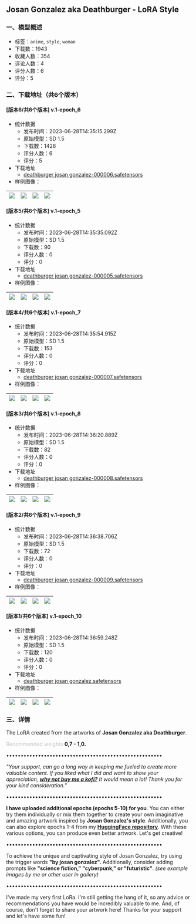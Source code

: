 ## Josan Gonzalez aka Deathburger - LoRA Style
### 一、模型概述

- 标签：`anime`, `style`, `woman`
- 下载数：1943
- 收藏人数：354
- 评论人数：4
- 评分人数：6
- 评分：5

### 二、下载地址（共6个版本）

#### [版本6/共6个版本] v.1-epoch_6

- 统计数据
  - 发布时间：2023-06-28T14:35:15.299Z
  - 原始模型：SD 1.5
  - 下载数：1426
  - 评分人数：6
  - 评分：5
- 下载地址
  - [deathburger josan gonzalez-000006.safetensors](https://civitai.com/api/download/models/92128)
- 样例图像：

| <img src="https://image.civitai.com/xG1nkqKTMzGDvpLrqFT7WA/27a95aa1-502c-4ba3-864a-8a5d6b425358/width=450/1191487.jpeg" /> | <img src="https://image.civitai.com/xG1nkqKTMzGDvpLrqFT7WA/1f812fa0-feef-4fd8-8166-152e4a1d5d76/width=450/1191492.jpeg" /> | <img src="https://image.civitai.com/xG1nkqKTMzGDvpLrqFT7WA/6e70801b-69e5-45a3-a339-82d08c5a6525/width=450/1191477.jpeg" /> | <img src="https://image.civitai.com/xG1nkqKTMzGDvpLrqFT7WA/a160154f-a989-4a19-8b6a-90cf71ba735b/width=450/1191475.jpeg" /> |
| ---- | ---- | ---- | ---- |

#### [版本5/共6个版本] v.1-epoch_5

- 统计数据
  - 发布时间：2023-06-28T14:35:35.092Z
  - 原始模型：SD 1.5
  - 下载数：90
  - 评分人数：0
  - 评分：0
- 下载地址
  - [deathburger josan gonzalez-000005.safetensors](https://civitai.com/api/download/models/98611)
- 样例图像：

| <img src="https://image.civitai.com/xG1nkqKTMzGDvpLrqFT7WA/d469e8af-940c-4181-b75c-b89cd433aec0/width=450/1191614.jpeg" /> | <img src="https://image.civitai.com/xG1nkqKTMzGDvpLrqFT7WA/af5b73e9-2553-4b82-9ed0-8a10adfc8c20/width=450/1191615.jpeg" /> | <img src="https://image.civitai.com/xG1nkqKTMzGDvpLrqFT7WA/0e0b58ee-0365-4f63-8ccc-9cb99ca19a30/width=450/1191616.jpeg" /> | <img src="https://image.civitai.com/xG1nkqKTMzGDvpLrqFT7WA/3519486b-1350-458e-8a9e-8c621c5fbe92/width=450/1191617.jpeg" /> |
| ---- | ---- | ---- | ---- |

#### [版本4/共6个版本] v.1-epoch_7

- 统计数据
  - 发布时间：2023-06-28T14:35:54.915Z
  - 原始模型：SD 1.5
  - 下载数：153
  - 评分人数：0
  - 评分：0
- 下载地址
  - [deathburger josan gonzalez-000007.safetensors](https://civitai.com/api/download/models/92141)
- 样例图像：

| <img src="https://image.civitai.com/xG1nkqKTMzGDvpLrqFT7WA/0237c9d5-e96f-41a5-a6d7-8c6ecce56e88/width=450/1191568.jpeg" /> | <img src="https://image.civitai.com/xG1nkqKTMzGDvpLrqFT7WA/cbddf8d5-885a-40aa-beec-5fa09b2c3dac/width=450/1191562.jpeg" /> | <img src="https://image.civitai.com/xG1nkqKTMzGDvpLrqFT7WA/24a94d21-6927-444b-9534-2d94455fda6e/width=450/1191560.jpeg" /> | <img src="https://image.civitai.com/xG1nkqKTMzGDvpLrqFT7WA/08ab94a8-c2be-41ad-b0c9-8fa8b599dec3/width=450/1191561.jpeg" /> |
| ---- | ---- | ---- | ---- |

#### [版本3/共6个版本] v.1-epoch_8

- 统计数据
  - 发布时间：2023-06-28T14:36:20.889Z
  - 原始模型：SD 1.5
  - 下载数：82
  - 评分人数：0
  - 评分：0
- 下载地址
  - [deathburger josan gonzalez-000008.safetensors](https://civitai.com/api/download/models/98618)
- 样例图像：

| <img src="https://image.civitai.com/xG1nkqKTMzGDvpLrqFT7WA/573264b7-821a-4b40-946c-ba45adc29c7a/width=450/1191698.jpeg" /> | <img src="https://image.civitai.com/xG1nkqKTMzGDvpLrqFT7WA/25dda792-8a70-46c4-b5f6-4183cfd93d34/width=450/1191699.jpeg" /> | <img src="https://image.civitai.com/xG1nkqKTMzGDvpLrqFT7WA/cc50a89d-5074-4133-9bc5-50c522267036/width=450/1191701.jpeg" /> | <img src="https://image.civitai.com/xG1nkqKTMzGDvpLrqFT7WA/d13c5b97-4705-4dd4-a5f0-a249b9dcc18c/width=450/1191700.jpeg" /> |
| ---- | ---- | ---- | ---- |

#### [版本2/共6个版本] v.1-epoch_9

- 统计数据
  - 发布时间：2023-06-28T14:36:38.706Z
  - 原始模型：SD 1.5
  - 下载数：72
  - 评分人数：0
  - 评分：0
- 下载地址
  - [deathburger josan gonzalez-000009.safetensors](https://civitai.com/api/download/models/98705)
- 样例图像：

| <img src="https://image.civitai.com/xG1nkqKTMzGDvpLrqFT7WA/032e302b-cf7a-473d-91b5-56f1fdbf967c/width=450/1193129.jpeg" /> | <img src="https://image.civitai.com/xG1nkqKTMzGDvpLrqFT7WA/e4e4adca-2bd9-4744-b337-55c03cfc57f0/width=450/1193124.jpeg" /> | <img src="https://image.civitai.com/xG1nkqKTMzGDvpLrqFT7WA/b121bd1b-1a11-439c-8a81-b62107a2b0ac/width=450/1193127.jpeg" /> | <img src="https://image.civitai.com/xG1nkqKTMzGDvpLrqFT7WA/cbc2f357-f373-4acb-bfd5-b179436455ea/width=450/1193125.jpeg" /> |
| ---- | ---- | ---- | ---- |

#### [版本1/共6个版本] v.1-epoch_10

- 统计数据
  - 发布时间：2023-06-28T14:36:59.248Z
  - 原始模型：SD 1.5
  - 下载数：120
  - 评分人数：0
  - 评分：0
- 下载地址
  - [deathburger josan gonzalez.safetensors](https://civitai.com/api/download/models/98709)
- 样例图像：

| <img src="https://image.civitai.com/xG1nkqKTMzGDvpLrqFT7WA/c565a0b5-5fe2-40eb-956a-5608f9819b2e/width=450/1193264.jpeg" /> | <img src="https://image.civitai.com/xG1nkqKTMzGDvpLrqFT7WA/f0c5fad8-5041-4076-b5df-cf8f96566cfe/width=450/1193206.jpeg" /> | <img src="https://image.civitai.com/xG1nkqKTMzGDvpLrqFT7WA/c39d6b03-8c88-4ab0-a8aa-67f4dd8a2da8/width=450/1193205.jpeg" /> | <img src="https://image.civitai.com/xG1nkqKTMzGDvpLrqFT7WA/0fbeab8d-0ca0-4b10-9512-66796f7e8410/width=450/1193207.jpeg" /> |
| ---- | ---- | ---- | ---- |


### 三、详情
<p>The LoRA created from the artworks of <strong>Josan Gonzalez aka Deathburger</strong>.</p><p><span style="color:rgb(193, 194, 197)">Recommended weights </span><strong>0,7 - 1,0.</strong></p><p>••••••••••••••••••••••••••••••••••••••••••••••••••••••</p><p><em>"Your support, can go a long way in keeping me fueled to create more valuable content. If you liked what I did and want to show your appreciation, </em><a target="_blank" rel="ugc" href="https://ko-fi.com/sevunx"><strong><em>why not buy me a kofi?</em></strong></a><em> It would mean a lot! Thank you for your kind consideration."</em></p><p>••••••••••••••••••••••••••••••••••••••••••••••••••••••</p><p><strong>I have uploaded additional epochs (epochs 5-10) for you</strong>. You can either try them individually or mix them together to create your own imaginative and amazing artwork inspired by <strong>Josan Gonzalez's style</strong>. Additionally, you can also explore epochs 1-4 from my <a target="_blank" rel="ugc" href="https://huggingface.co/SEVUNX/josangonzalez/tree/main"><strong>HuggingFace repository</strong></a>. With these various options, you can produce even better artwork. Let's get creative!</p><p>••••••••••••••••••••••••••••••••••••••••••••••••••••••</p><p>To achieve the unique and captivating style of Josan Gonzalez, try using the trigger words <strong>"by josan gonzalez".</strong> Additionally, consider adding prompts like <strong>"science fiction," "cyberpunk," or "futuristic"</strong>. <em>(see example images by me or other user in gallery)</em></p><p>••••••••••••••••••••••••••••••••••••••••••••••••••••••</p><p>I've made my very first LoRa. I'm still getting the hang of it, so any advice or recommendations you have would be incredibly valuable to me. And, of course, don't forget to share your artwork here! Thanks for your support and let's have some fun!</p>